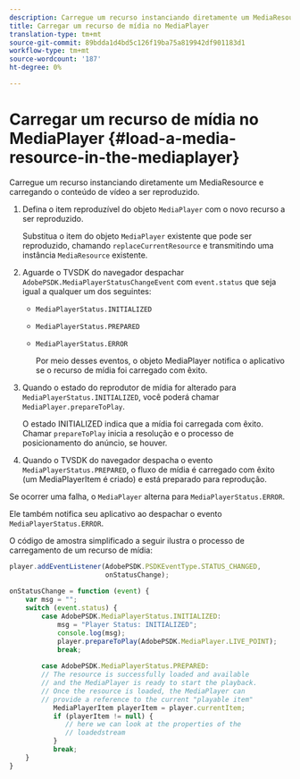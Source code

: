 ```yaml
---
description: Carregue um recurso instanciando diretamente um MediaResource e carregando o conteúdo de vídeo a ser reproduzido.
title: Carregar um recurso de mídia no MediaPlayer
translation-type: tm+mt
source-git-commit: 89bdda1d4bd5c126f19ba75a819942df901183d1
workflow-type: tm+mt
source-wordcount: '187'
ht-degree: 0%

---
```



# Carregar um recurso de mídia no MediaPlayer {#load-a-media-resource-in-the-mediaplayer}

Carregue um recurso instanciando diretamente um MediaResource e carregando o conteúdo de vídeo a ser reproduzido.

1. Defina o item reproduzível do objeto `MediaPlayer` com o novo recurso a ser reproduzido.

   Substitua o item do objeto `MediaPlayer` existente que pode ser reproduzido, chamando `replaceCurrentResource` e transmitindo uma instância `MediaResource` existente.

1. Aguarde o TVSDK do navegador despachar `AdobePSDK.MediaPlayerStatusChangeEvent` com `event.status` que seja igual a qualquer um dos seguintes:

   * `MediaPlayerStatus.INITIALIZED`
   * `MediaPlayerStatus.PREPARED`
   * `MediaPlayerStatus.ERROR`

      Por meio desses eventos, o objeto MediaPlayer notifica o aplicativo se o recurso de mídia foi carregado com êxito.

1. Quando o estado do reprodutor de mídia for alterado para `MediaPlayerStatus.INITIALIZED`, você poderá chamar `MediaPlayer.prepareToPlay`.

   O estado INITIALIZED indica que a mídia foi carregada com êxito. Chamar `prepareToPlay` inicia a resolução e o processo de posicionamento do anúncio, se houver.
1. Quando o TVSDK do navegador despacha o evento `MediaPlayerStatus.PREPARED`, o fluxo de mídia é carregado com êxito (um MediaPlayerItem é criado) e está preparado para reprodução.

Se ocorrer uma falha, o `MediaPlayer` alterna para `MediaPlayerStatus.ERROR`.

Ele também notifica seu aplicativo ao despachar o evento `MediaPlayerStatus.ERROR`.

><!--<a id="example_3774607C6F08473282CF0CB7F3D82373"></a>-->


O código de amostra simplificado a seguir ilustra o processo de carregamento de um recurso de mídia:

```js
player.addEventListener(AdobePSDK.PSDKEventType.STATUS_CHANGED,  
                        onStatusChange); 
 
onStatusChange = function (event) { 
    var msg = ""; 
    switch (event.status) { 
        case AdobePSDK.MediaPlayerStatus.INITIALIZED: 
            msg = "Player Status: INITIALIZED"; 
            console.log(msg); 
            player.prepareToPlay(AdobePSDK.MediaPlayer.LIVE_POINT); 
            break; 
 
        case AdobePSDK.MediaPlayerStatus.PREPARED: 
        // The resource is successfully loaded and available 
        // and the MediaPlayer is ready to start the playback. 
        // Once the resource is loaded, the MediaPlayer can 
        // provide a reference to the current "playable item" 
           MediaPlayerItem playerItem = player.currentItem; 
           if (playerItem != null) {  
              // here we can look at the properties of the  
              // loadedstream 
           } 
           break; 
    } 
}
```
